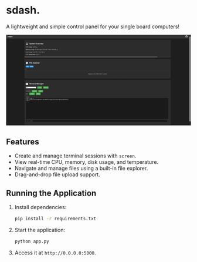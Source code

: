 # sdash.

A lightweight and simple control panel for your single board computers! 

![sdash.](assets/view.png)

## Features

- Create and manage terminal sessions with `screen`.
- View real-time CPU, memory, disk usage, and temperature.
- Navigate and manage files using a built-in file explorer.
- Drag-and-drop file upload support.

## Running the Application

1. Install dependencies:
   ```bash
   pip install -r requirements.txt
   ```
2. Start the application:
    ```bash
    python app.py
   ```

3. Access it at `http://0.0.0.0:5000`.
